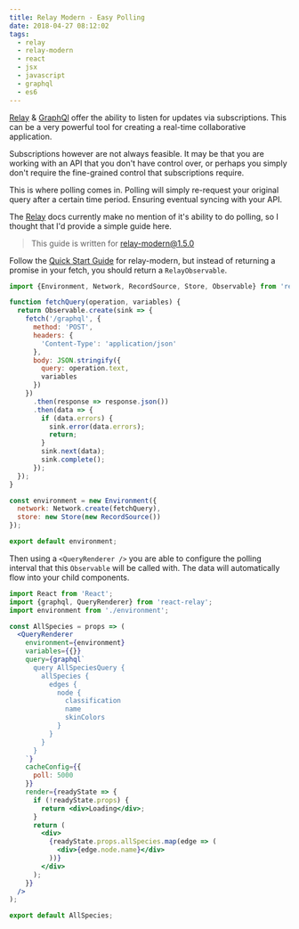 ```yaml
---
title: Relay Modern - Easy Polling
date: 2018-04-27 08:12:02
tags:
  - relay
  - relay-modern
  - react
  - jsx
  - javascript
  - graphql
  - es6
---
```


[Relay](http://facebook.github.io/relay/en/) & [GraphQl](https://github.com/facebook/graphql) offer the ability to listen for updates via subscriptions. This can be a very powerful tool for creating a real-time collaborative application.

Subscriptions however are not always feasible. It may be that you are working with an API that you don't have control over, or perhaps you simply don't require the fine-grained control that subscriptions require.

This is where polling comes in. Polling will simply re-request your original query after a certain time period. Ensuring eventual syncing with your API.

The [Relay](http://facebook.github.io/relay/en/) docs currently make no mention of it's ability to do polling, so I thought that I'd provide a simple guide here.

> This guide is written for relay-modern@1.5.0

Follow the [Quick Start Guide](http://facebook.github.io/relay/docs/en/quick-start-guide.html) for relay-modern, but instead of returning a promise in your fetch, you should return a `RelayObservable`.

```javascript
import {Environment, Network, RecordSource, Store, Observable} from 'relay-runtime';

function fetchQuery(operation, variables) {
  return Observable.create(sink => {
    fetch('/graphql', {
      method: 'POST',
      headers: {
        'Content-Type': 'application/json'
      },
      body: JSON.stringify({
        query: operation.text,
        variables
      })
    })
      .then(response => response.json())
      .then(data => {
        if (data.errors) {
          sink.error(data.errors);
          return;
        }
        sink.next(data);
        sink.complete();
      });
  });
}

const environment = new Environment({
  network: Network.create(fetchQuery),
  store: new Store(new RecordSource())
});

export default environment;
```

Then using a `<QueryRenderer />` you are able to configure the polling interval that this `Observable` will be called with. The data will automatically flow into your child components.

```jsx
import React from 'React';
import {graphql, QueryRenderer} from 'react-relay';
import environment from './environment';

const AllSpecies = props => (
  <QueryRenderer
    environment={environment}
    variables={{}}
    query={graphql`
      query AllSpeciesQuery {
        allSpecies {
          edges {
            node {
              classification
              name
              skinColors
            }
          }
        }
      }
    `}
    cacheConfig={{
      poll: 5000
    }}
    render={readyState => {
      if (!readyState.props) {
        return <div>Loading</div>;
      }
      return (
        <div>
          {readyState.props.allSpecies.map(edge => (
            <div>{edge.node.name}</div>
          ))}
        </div>
      );
    }}
  />
);

export default AllSpecies;
```
